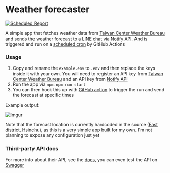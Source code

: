 # Weather forecaster

[![Scheduled Report](https://github.com/konekoya/weather-forecaster/actions/workflows/schedules.yml/badge.svg)](https://github.com/konekoya/weather-forecaster/actions/workflows/schedules.yml)

A simple app that fetches weather data from [Taiwan Center Weather Bureau](https://www.cwb.gov.tw/V8/C/) and sends the weather forecast to a [LINE](https://notify-bot.line.me/en/) chat via [Notify API](https://notify-bot.line.me/doc/en/). And is triggered and run on a [scheduled cron](https://github.com/konekoya/weather-forecaster/actions) by GitHub Actions

### Usage

1. Copy and rename the `example.env` to `.env` and then replace the keys inside it with your own. You will need to register an API key from [Taiwan Center Weather Bureau](https://www.cwb.gov.tw/V8/C/) and an API key from [Notify API](https://notify-bot.line.me/doc/en/)
2. Run the app via `npm`: `npm run start`
3. You can then hook this up with [GitHub action](https://docs.github.com/en/actions) to trigger the run and send the forecast at specific times

Example output:

![Imgur](https://imgur.com/e6aMPRU.png)

Note that the forecast location is currently hardcoded in the source ([East district, Hsinchu](https://en.wikipedia.org/wiki/East_District,_Hsinchu)), as this is a very simple app built for my own. I'm not planning to expose any configuration just yet

### Third-party API docs

For more info about their API, see the [docs](https://opendata.cwa.gov.tw/dataset/forecast/F-D0047-055), you can even test the API on [Swagger](https://opendata.cwa.gov.tw/dist/opendata-swagger.html?urls.primaryName=openAPI#/%E9%A0%90%E5%A0%B1/get_v1_rest_datastore_F_D0047_055)
